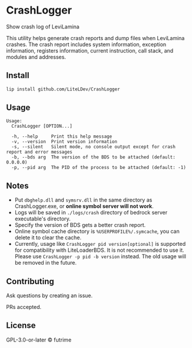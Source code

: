 # CrashLogger

Show crash log of LeviLamina

This utility helps generate crash reports and dump files when LeviLamina crashes. The crash report includes system information, exception information, registers information, current instruction, call stack, and modules and addresses.

## Install

```sh
lip install github.com/LiteLDev/CrashLogger
```

## Usage

```text
Usage:
  CrashLogger [OPTION...]

  -h, --help     Print this help message
  -v, --version  Print version information
  -s, --silent   Silent mode, no console output except for crash report and error messages
  -b, --bds arg  The version of the BDS to be attached (default: 0.0.0.0)
  -p, --pid arg  The PID of the process to be attached (default: -1)
```

## Notes

- Put `dbghelp.dll` and `symsrv.dll` in the same directory as CrashLogger.exe, or **online symbol server will not work**.
- Logs will be saved in `./logs/crash` directory of bedrock server executable's directory.
- Specify the version of BDS gets a better crash report.
- Online symbol cache directory is `%USERPROFILE%/.symcache`, you can delete it to clear the cache.
- Currently, usage like `CrashLogger pid version[optional]` is supported for compatibility with LiteLoaderBDS. It is not recommended to use it. Please use `CrashLogger -p pid -b version` instead. The old usage will be removed in the future.

## Contributing

Ask questions by creating an issue.

PRs accepted.

## License

GPL-3.0-or-later © futrime
